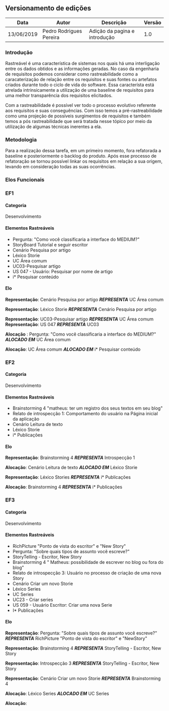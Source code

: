 ## Versionamento de edições
|Data      |        Autor            |           Descrição           |Versão|
|----------|-------------------------|-------------------------------|------|
|13/06/2019| Pedro Rodrigues Pereira | Adição da pagina e introdução | 1.0  |

### Introdução

Rastreável é uma característica de sistemas nos quais há uma interligação entre os dados obtidos e as informações geradas. No caso da engenharia de requisitos podemos considerar como rastreabilidade como a caracaterização de relação entre os requisitos e suas fontes ou artefatos criados durante todo o ciclo de vida do software. Essa característa está atrelada intrinsicamente a utilização de uma baseline de requisitos para uma melhor transparência dos requisitos elicitados.

Com a rastreabilidade é possível ver todo o processo evolutivo referente aos requisitos e suas conseguências.
Com isso temos a pré-rastreabilidade como uma projeção de possíveis surgimentos de requisitos e também temos a pós rastreabilidade que será tratada nesse tópico por meio da utilização de algumas técnicas inerentes a ela.

### Metodologia

Para a realização dessa tarefa, em um primeiro momento, fora refatorada a baseline e posteriormente o backlog do produto. Após esse processo de refatoração se tornou possível linkar os requisitos em relação a sua origem, levando em consideração todas as suas ocorrências.

### Elos Funcionais

### EF1
#### Categoria
Desenvolvimento
#### Elementos Rastreáveis
- Pergunta: "Como você classificaria a interface do MEDIUM?"
- StoryBoard Tutorial e seguir escritor
- Cenário Pesquisa por artigo
- Léxico Storie
- UC Área comum	
- UC03-Pesquisar artigo	
- US 047 - Usuário: Pesquisar por nome de artigo
- i* Pesquisar conteúdo

#### Elo
**Representação**: Cenário Pesquisa por artigo ***REPRESENTA*** UC Área comum

**Representação**: Léxico Storie ***REPRESENTA*** Cenário Pesquisa por artigo

**Representação**: UC03-Pesquisar artigo ***REPRESENTA*** UC Área comum
**Representação**: US 047 ***REPRESENTA*** UC03

**Alocação** : Pergunta: "Como você classificaria a interface do MEDIUM?" ***ALOCADO EM*** UC Área comum

**Alocação**: UC Área comum ***ALOCADO EM*** i* Pesquisar conteúdo

### EF2
#### Categoria
Desenvolvimento
#### Elementos Rastreáveis
- Brainstorming 4 "matheus: ter um registro dos seus textos em seu blog"	
- Relato de introspecção 1: Comportamento do usuário na Página inicial da aplicação	
-  Cenário Leitura de texto	
-  Léxico Storie
- i* Publicações

#### Elo
**Representação**: Brainstorming 4 ***REPRESENTA*** Introspecção 1

**Alocação**: Cenário Leitura de texto ***ALOCADO EM*** Léxico Storie

**Representação**: Léxico Stories ***REPRESENTA*** i* Publicações

**Alocação**: Brainstorming 4 ***REPRESENTA*** i* Publicações

### EF3

#### Categoria
Desenvolvimento
#### Elementos Rastreáveis
- RichPicture "Ponto de vista do escritor" e "New Story"
- Pergunta: "Sobre quais tipos de assunto você escreve?"	
- StoryTelling - Escritor, New Story	
- Brainstorming 4 " Matheus: possibilidade de escrever no blog ou fora do blog"
- Relato de introspecção 3: Usuário no processo de criação de uma nova Story
- Cenário Criar um novo Storie	
- Léxico Series	
- UC Series	
- UC23 - Criar series	
- US 059 - Usuário Escritor: Criar uma nova Serie
- I* Publicações

#### Elo

**Representação**: Pergunta: "Sobre quais tipos de assunto você escreve?" ***REPRESENTA*** RichPicture "Ponto de vista do escritor" e "NewStory"

**Representação**: Brainstorming 4 ***REPRESENTA*** StoryTelling - Escritor, New Story

**Representação**: Introspecção 3 ***REPRESENTA*** StoryTelling - Escritor, New Story

**Representação**: Cenário Criar um novo Storie ***REPRESENTA*** Brainstorming 4

**Alocação**: Léxico Series ***ALOCADO EM*** UC Series

**Alocação**: 